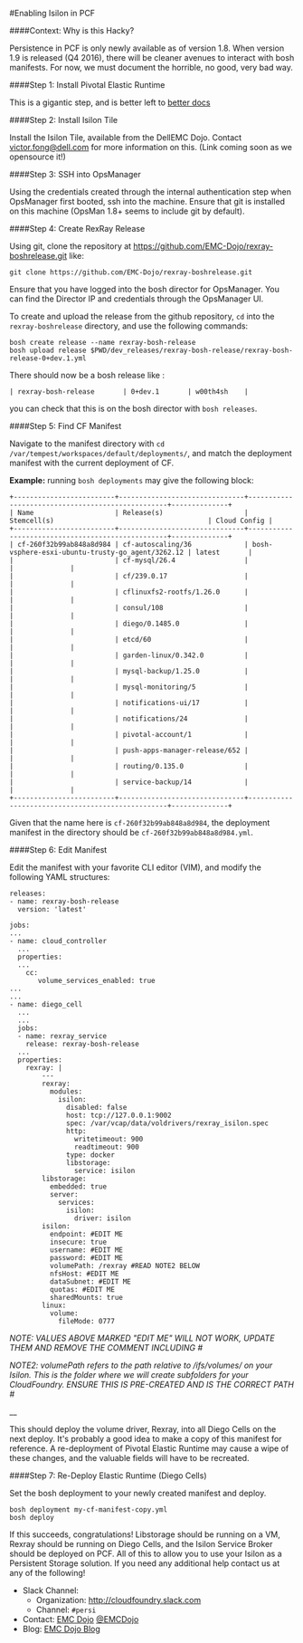 #Enabling Isilon in PCF

####Context: Why is this Hacky?

Persistence in PCF is only newly available as of version 1.8. When version 1.9 is released (Q4 2016), there will be cleaner avenues to interact with bosh manifests. For now, we must document the horrible, no good, very bad way.

####Step 1: Install Pivotal Elastic Runtime

This is a gigantic step, and is better left to [better docs](https://network.pivotal.io/products/elastic-runtime)

####Step 2: Install Isilon Tile

Install the Isilon Tile, available from the DellEMC Dojo. Contact victor.fong@dell.com for more information on this. (Link coming soon as we opensource it!)

####Step 3: SSH into OpsManager

Using the credentials created through the internal authentication step when OpsManager first booted, ssh into the machine. Ensure that git is installed on this machine (OpsMan 1.8+ seems to include git by default).

####Step 4: Create RexRay Release

Using git, clone the repository at https://github.com/EMC-Dojo/rexray-boshrelease.git like:
```
git clone https://github.com/EMC-Dojo/rexray-boshrelease.git
```
Ensure that you have logged into the bosh director for OpsManager. You can find the Director IP and credentials through the OpsManager UI.

To create and upload the release from the github repository, `cd` into the `rexray-boshrelease` directory, and use the following commands:
```
bosh create release --name rexray-bosh-release
bosh upload release $PWD/dev_releases/rexray-bosh-release/rexray-bosh-release-0+dev.1.yml
```

There should now be a bosh release like :

```
| rexray-bosh-release       | 0+dev.1       | w00th4sh    |
```

you can check that this is on the bosh director with `bosh releases`.

####Step 5: Find CF Manifest

Navigate to the manifest directory with `cd /var/tempest/workspaces/default/deployments/`, and match the deployment manifest with the current deployment of CF.

__Example:__ running `bosh deployments` may give the following block:
```
+-------------------------+-------------------------------+--------------------------------------------------+--------------+
| Name                    | Release(s)                    | Stemcell(s)                                      | Cloud Config |
+-------------------------+-------------------------------+--------------------------------------------------+--------------+
| cf-260f32b99ab848a8d984 | cf-autoscaling/36             | bosh-vsphere-esxi-ubuntu-trusty-go_agent/3262.12 | latest       |
|                         | cf-mysql/26.4                 |                                                  |              |
|                         | cf/239.0.17                   |                                                  |              |
|                         | cflinuxfs2-rootfs/1.26.0      |                                                  |              |
|                         | consul/108                    |                                                  |              |
|                         | diego/0.1485.0                |                                                  |              |
|                         | etcd/60                       |                                                  |              |
|                         | garden-linux/0.342.0          |                                                  |              |
|                         | mysql-backup/1.25.0           |                                                  |              |
|                         | mysql-monitoring/5            |                                                  |              |
|                         | notifications-ui/17           |                                                  |              |
|                         | notifications/24              |                                                  |              |
|                         | pivotal-account/1             |                                                  |              |
|                         | push-apps-manager-release/652 |                                                  |              |
|                         | routing/0.135.0               |                                                  |              |
|                         | service-backup/14             |                                                  |              |
+-------------------------+-------------------------------+--------------------------------------------------+--------------+
```

Given that the name here is `cf-260f32b99ab848a8d984`, the deployment manifest in the directory should be `cf-260f32b99ab848a8d984.yml`.

####Step 6: Edit Manifest

Edit the manifest with your favorite CLI editor (VIM), and modify the following YAML structures:

```
releases:
- name: rexray-bosh-release  
  version: 'latest'  
```
```
jobs:
...
- name: cloud_controller
  ...
  properties:
  ...
    cc:
       volume_services_enabled: true  
...
...
- name: diego_cell
  ...
  ...
  jobs:
  - name: rexray_service  
    release: rexray-bosh-release  
  ...
  properties:
    rexray: |  
        ---  
        rexray:  
          modules:  
            isilon:  
              disabled: false  
              host: tcp://127.0.0.1:9002  
              spec: /var/vcap/data/voldrivers/rexray_isilon.spec  
              http:  
                writetimeout: 900  
                readtimeout: 900  
              type: docker  
              libstorage:  
                service: isilon  
        libstorage:  
          embedded: true  
          server:  
            services:  
              isilon:  
                driver: isilon  
        isilon:  
          endpoint: #EDIT ME
          insecure: true  
          username: #EDIT ME
          password: #EDIT ME
          volumePath: /rexray #READ NOTE2 BELOW
          nfsHost: #EDIT ME
          dataSubnet: #EDIT ME
          quotas: #EDIT ME
          sharedMounts: true
        linux:  
          volume:  
            fileMode: 0777  
```
_NOTE: VALUES ABOVE MARKED "EDIT ME" WILL NOT WORK, UPDATE THEM AND REMOVE THE COMMENT INCLUDING #_

_NOTE2: volumePath refers to the path relative to /ifs/volumes/ on your Isilon. This is the folder where we will create subfolders for your CloudFoundry. ENSURE THIS IS PRE-CREATED AND IS THE CORRECT PATH #_

__

This should deploy the volume driver, Rexray, into all Diego Cells on the next deploy. It's probably a good idea to make a copy of this manifest for reference. A re-deployment of Pivotal Elastic Runtime may cause a wipe of these changes, and the valuable fields will have to be recreated.

####Step 7: Re-Deploy Elastic Runtime (Diego Cells)

Set the bosh deployment to your newly created manifest and deploy.

```
bosh deployment my-cf-manifest-copy.yml
bosh deploy
```

If this succeeds, congratulations! Libstorage should be running on a VM, Rexray should be running on Diego Cells, and the Isilon Service Broker should be deployed on PCF. All of this to allow you to use your Isilon as a Persistent Storage solution. If you need any additional help contact us at any of the following!

- Slack Channel:
  - Organization: <http://cloudfoundry.slack.com>
  - Channel: `#persi`
- Contact: [EMC Dojo](mailto:emcdojo@emc.com) [@EMCDojo](https://twitter.com/hashtag/emcdojo)
- Blog: [EMC Dojo Blog](http://dojoblog.emc.com)
